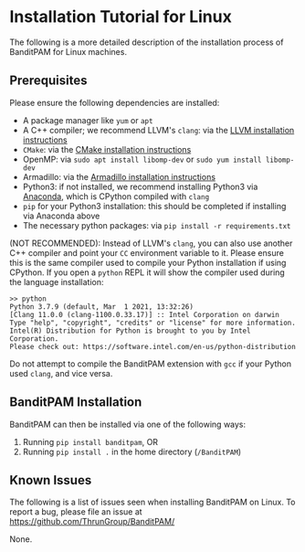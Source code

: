 # Installation Tutorial for Linux

The following is a more detailed description of the installation process of BanditPAM for Linux machines.

## Prerequisites
Please ensure the following dependencies are installed:
 - A package manager like `yum` or `apt`
 - A C++ compiler; we recommend LLVM's `clang`: via the [LLVM installation instructions](https://apt.llvm.org/)
 - `CMake`: via the [CMake installation instructions](https://cmake.org/install/)
 - OpenMP: via `sudo apt install libomp-dev` or `sudo yum install libomp-dev`
 - Armadillo: via the [Armadillo installation instructions](http://arma.sourceforge.net/download.html)
 - Python3: if not installed, we recommend installing Python3 via [Anaconda](https://www.anaconda.com/products/individual), which is CPython compiled with `clang`
 - `pip` for your Python3 installation: this should be completed if installing via Anaconda above
 - The necessary python packages: via `pip install -r requirements.txt`
 
 (NOT RECOMMENDED): Instead of LLVM's `clang`, you can also use another C++ compiler and point your `CC` environment variable to it. Please ensure this is the same compiler used to compile your Python installation if using CPython. If you open a `python` REPL it will show the compiler used during the language installation:

 ```
 >> python
Python 3.7.9 (default, Mar  1 2021, 13:32:26)
[Clang 11.0.0 (clang-1100.0.33.17)] :: Intel Corporation on darwin
Type "help", "copyright", "credits" or "license" for more information.
Intel(R) Distribution for Python is brought to you by Intel Corporation.
Please check out: https://software.intel.com/en-us/python-distribution
```

Do not attempt to compile the BanditPAM extension with `gcc` if your Python used `clang`, and vice versa.

## BanditPAM Installation

BanditPAM can then be installed via one of the following ways:
1) Running `pip install banditpam`, OR
2) Running `pip install .` in the home directory (`/BanditPAM`)

## Known Issues 
The following is a list of issues seen when installing BanditPAM on Linux. To report a bug, please file an issue at https://github.com/ThrunGroup/BanditPAM/

None.
